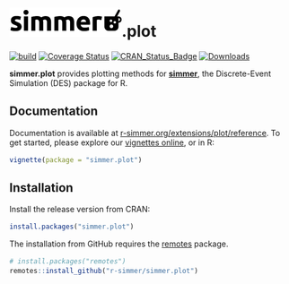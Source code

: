 # <img src="https://raw.githubusercontent.com/r-simmer/r-simmer.github.io/master/images/simmer-logo.png" alt="simmer" width="200" />.plot

<!-- badges: start -->
[![build](https://github.com/r-simmer/simmer.plot/actions/workflows/build.yml/badge.svg)](https://github.com/r-simmer/simmer.plot/actions/workflows/build.yml)
[![Coverage Status](https://codecov.io/gh/r-simmer/simmer.plot/branch/master/graph/badge.svg)](https://codecov.io/gh/r-simmer/simmer.plot)
[![CRAN\_Status\_Badge](https://www.r-pkg.org/badges/version/simmer.plot)](https://cran.r-project.org/package=simmer.plot)
[![Downloads](https://cranlogs.r-pkg.org/badges/simmer.plot)](https://cran.rstudio.com/package=simmer.plot)
<!-- badges: end -->

**simmer.plot** provides plotting methods for [**simmer**](https://r-simmer.org), the Discrete-Event Simulation (DES) package for R.

## Documentation

Documentation is available at [r-simmer.org/extensions/plot/reference](https://r-simmer.org/extensions/plot/reference). To get started, please explore our [vignettes online](https://r-simmer.org/extensions/plot/articles/), or in R:

``` r
vignette(package = "simmer.plot")
```

## Installation

Install the release version from CRAN:

``` r
install.packages("simmer.plot")
```

The installation from GitHub requires the [remotes](https://cran.r-project.org/package=remotes) package.

``` r
# install.packages("remotes")
remotes::install_github("r-simmer/simmer.plot")
```

